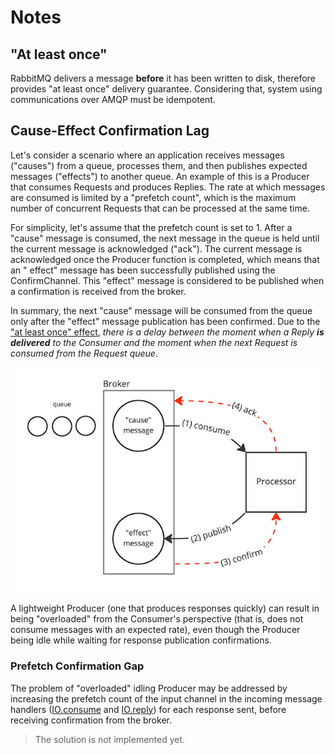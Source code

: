 # Notes

## "At least once"

RabbitMQ delivers a message **before** it has been written to disk, therefore provides "at least
once" delivery guarantee. Considering that, system using communications over AMQP
must be idempotent.

## Cause-Effect Confirmation Lag

Let's consider a scenario where an application receives messages ("causes") from a queue, processes
them, and then publishes expected messages ("effects") to another queue. An example of this is a
Producer that consumes Requests and produces Replies. The rate at which messages are consumed is
limited by a "prefetch count", which is the maximum number of concurrent Requests that can be
processed at the same time.

For simplicity, let's assume that the prefetch count is set to 1. After a "cause" message is
consumed, the next message in the queue is held until the current message is acknowledged ("ack").
The current message is acknowledged once the Producer function is completed, which means that an "
effect" message has been successfully published using the ConfirmChannel. This "effect" message is
considered to be published when a confirmation is received from the broker.

In summary, the next "cause" message will be consumed from the queue only after the "effect" message
publication has been confirmed. Due to the ["at least once" effect](#-at-least-once-), *there is a
delay between the moment when a Reply **is delivered** to the Consumer and the moment when the
next Request is consumed from the Request queue*.

<a href="https://miro.com/app/board/uXjVOoy0ImU=/?moveToWidget=3458764545934661005&cot=14">
<picture>
<source media="(prefers-color-scheme: dark)" srcset="lag-dark.jpg">
<img alt="Confirmation Lag" width="640" src="lag-light.jpg">
</picture>
</a>

A lightweight Producer (one that produces responses quickly) can result in being "overloaded"
from the Consumer's perspective (that is, does not consume messages with an expected rate), even
though the Producer being idle while waiting for response publication confirmations.

### Prefetch Confirmation Gap

The problem of "overloaded" idling Producer may be addressed by increasing the prefetch count of the
input channel in the incoming message handlers ([IO.consume](#consumption) and [IO.reply](#reply))
for each response sent, before receiving confirmation from the broker.

> The solution is not implemented yet.
